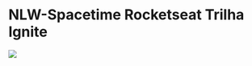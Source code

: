 # NLW-Spacetime Rocketseat Trilha Ignite
<img src="https://uploaddeimagens.com.br/images/004/475/815/full/Thumbnail.png?1684718300"></img>
